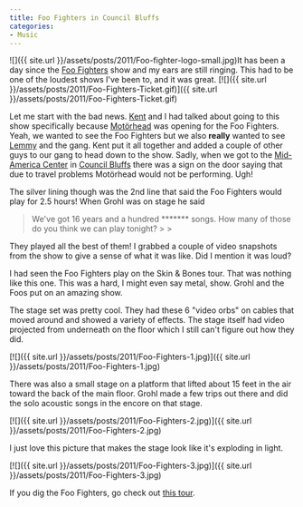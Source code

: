 ```yaml
---
title: Foo Fighters in Council Bluffs
categories:
- Music
---
```


![]({{ site.url }}/assets/posts/2011/Foo-fighter-logo-small.jpg)It has been a day since the [Foo Fighters](http://www.foofighters.com/) show and my ears are still ringing. This had to be one of the loudest shows I've been to, and it was great.
[![]({{ site.url }}/assets/posts/2011/Foo-Fighters-Ticket.gif)]({{ site.url }}/assets/posts/2011/Foo-Fighters-Ticket.gif)

Let me start with the bad news. [Kent](http://www.thetangens.net/) and I had talked about going to this show specifically because [Motörhead](http://www.imotorhead.com/) was opening for the Foo Fighters. Yeah, we wanted to see the Foo Fighters but we also **really** wanted to see [Lemmy](http://en.wikipedia.org/wiki/Lemmy) and the gang. Kent put it all together and added a couple of other guys to our gang to head down to the show. Sadly, when we got to the [Mid-America Center](http://www.midamericacenter.com/) in [Council Bluffs](http://www.councilbluffsiowa.com/) there was a sign on the door saying that due to travel problems Motörhead would not be performing. Ugh!

The silver lining though was the 2nd line that said the Foo Fighters would play for 2.5 hours! When Grohl was on stage he said

<blockquote>We've got 16 years and a hundred ******* songs. How many of those do you think we can play tonight?
> 
> </blockquote>

They played all the best of them! I grabbed a couple of video snapshots from the show to give a sense of what it was like. Did I mention it was loud?


  


I had seen the Foo Fighters play on the Skin & Bones tour. That was nothing like this one. This was a hard, I might even say metal, show. Grohl and the Foos put on an amazing show.

The stage set was pretty cool. They had these 6 "video orbs" on cables that moved around and showed a variety of effects. The stage itself had video projected from underneath on the floor which I still can't figure out how they did.

[![]({{ site.url }}/assets/posts/2011/Foo-Fighters-1.jpg)]({{ site.url }}/assets/posts/2011/Foo-Fighters-1.jpg)

There was also a small stage on a platform that lifted about 15 feet in the air toward the back of the main floor. Grohl made a few trips out there and did the solo acoustic songs in the encore on that stage.

[![]({{ site.url }}/assets/posts/2011/Foo-Fighters-2.jpg)]({{ site.url }}/assets/posts/2011/Foo-Fighters-2.jpg)

I just love this picture that makes the stage look like it's exploding in light.

[![]({{ site.url }}/assets/posts/2011/Foo-Fighters-3.jpg)]({{ site.url }}/assets/posts/2011/Foo-Fighters-3.jpg)

If you dig the Foo Fighters, go check out [this tour](http://www.foofighters.com/us/tour).
